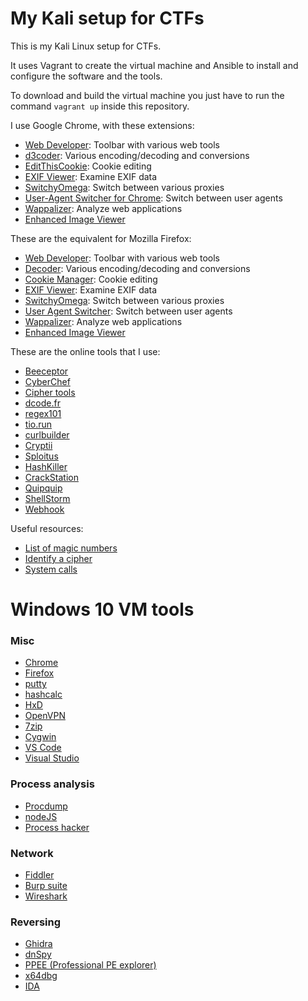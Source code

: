 # My Kali setup for CTFs
This is my Kali Linux setup for CTFs.

It uses Vagrant to create the virtual machine and Ansible to install and
configure the software and the tools.

To download and build the virtual machine you just have to run the command
`vagrant up` inside this repository.

I use Google Chrome, with these extensions:

* [Web Developer](https://chrome.google.com/webstore/detail/web-developer/bfbameneiokkgbdmiekhjnmfkcnldhhm): Toolbar with various web tools
* [d3coder](https://chrome.google.com/webstore/detail/d3coder/gncnbkghencmkfgeepfaonmegemakcol?hl=en-US): Various encoding/decoding and conversions
* [EditThisCookie](https://chrome.google.com/webstore/detail/editthiscookie/fngmhnnpilhplaeedifhccceomclgfbg): Cookie editing
* [EXIF Viewer](https://chrome.google.com/webstore/detail/exif-viewer/mmbhfeiddhndihdjeganjggkmjapkffm): Examine EXIF data
* [SwitchyOmega](https://chrome.google.com/webstore/detail/proxy-switchyomega/padekgcemlokbadohgkifijomclgjgif): Switch between various proxies
* [User-Agent Switcher for Chrome](https://chrome.google.com/webstore/detail/user-agent-switcher-for-c/djflhoibgkdhkhhcedjiklpkjnoahfmg): Switch between user agents
* [Wappalizer](https://chrome.google.com/webstore/detail/wappalyzer/gppongmhjkpfnbhagpmjfkannfbllamg): Analyze web applications
* [Enhanced Image Viewer](https://chrome.google.com/webstore/detail/enhanced-image-viewer/gefiaaeadjbmhjndnhedfccdjjlgjhho)

These are the equivalent for Mozilla Firefox:
* [Web Developer](https://addons.mozilla.org/it/firefox/addon/web-developer/): Toolbar with various web tools
* [Decoder](https://addons.mozilla.org/it/firefox/addon/decoder/?src=search): Various encoding/decoding and conversions
* [Cookie Manager](https://addons.mozilla.org/it/firefox/addon/a-cookie-manager/?src=search): Cookie editing
* [EXIF Viewer](https://addons.mozilla.org/it/firefox/addon/exif-viewer/): Examine EXIF data
* [SwitchyOmega](https://addons.mozilla.org/it/firefox/addon/switchyomega/?src=search): Switch between various proxies
* [User Agent Switcher](https://addons.mozilla.org/it/firefox/addon/uaswitcher/?src=search): Switch between user agents
* [Wappalizer](https://chrome.google.com/webstore/detail/wappalyzer/gppongmhjkpfnbhagpmjfkannfbllamg): Analyze web applications
* [Enhanced Image Viewer](https://chrome.google.com/webstore/detail/enhanced-image-viewer/gefiaaeadjbmhjndnhedfccdjjlgjhho)

These are the online tools that I use:

* [Beeceptor](https://beeceptor.com/)
* [CyberChef](https://gchq.github.io/CyberChef)
* [Cipher tools](http://rumkin.com/tools/cipher)
* [dcode.fr](https://www.dcode.fr/tools-list)
* [regex101](https://regex101.com)
* [tio.run](https://tio.run)
* [curlbuilder](https://curlbuilder.com)
* [Cryptii](https://cryptii.com)
* [Sploitus](https://sploitus.com)
* [HashKiller](https://hashkiller.co.uk)
* [CrackStation](https://crackstation.net)
* [Quipquip](https://quipqiup.com)
* [ShellStorm](http://shell-storm.org/shellcode/)
* [Webhook](https://webhook.site)

Useful resources:
* [List of magic numbers](https://en.wikipedia.org/wiki/List_of_file_signatures)
* [Identify a cipher](http://practicalcryptography.com/cryptanalysis/text-characterisation/identifying-unknown-ciphers/)
* [System calls](http://shell-storm.org/shellcode/files/syscalls.html)

# Windows 10 VM tools

### Misc
* [Chrome](https://www.google.com/intl/chrome/)
* [Firefox](https://www.mozilla.org/firefox)
* [putty](https://www.chiark.greenend.org.uk/~sgtatham/putty/latest.html)
* [hashcalc](https://www.slavasoft.com/hashcalc/)
* [HxD](https://mh-nexus.de/en/hxd/)
* [OpenVPN](https://openvpn.net/)
* [7zip](https://www.7-zip.org/)
* [Cygwin](https://www.cygwin.com/)
* [VS Code](https://code.visualstudio.com/)
* [Visual Studio](https://visualstudio.microsoft.com/i)

### Process analysis
* [Procdump](https://docs.microsoft.com/en-us/sysinternals/downloads/procdump)
* [nodeJS](https://nodejs.org/)
* [Process hacker](https://processhacker.sourceforge.io/)

### Network
* [Fiddler](https://www.telerik.com/fiddler)
* [Burp suite](https://portswigger.net/burp)
* [Wireshark](https://www.wireshark.org/)

### Reversing
* [Ghidra](https://ghidra-sre.org/)
* [dnSpy](https://github.com/0xd4d/dnSpy)
* [PPEE (Professional PE explorer)](https://www.mzrst.com/)
* [x64dbg](https://x64dbg.com/)
* [IDA](https://www.hex-rays.com/products/ida/support/download_freeware.shtml)
